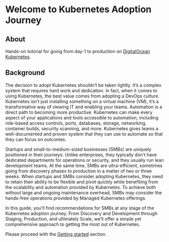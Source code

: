 # Welcome to Kubernetes Adoption Journey

## About

Hands-on tutorial for going from day-1 to production on [DigitalOcean Kubernetes](https://docs.digitalocean.com/products/kubernetes/).

## Background

The decision to adopt Kubernetes shouldn’t be taken lightly. It’s a complex system that requires hard work and dedication. In fact, when it comes to using Kubernetes, the best value comes from adopting a DevOps culture. Kubernetes isn’t just installing something on a virtual machine (VM), it’s a transformative way of viewing IT and enabling your teams. Automation is a direct path to becoming more productive. Kubernetes can make every aspect of your applications and tools accessible to automation, including role-based access controls, ports, databases, storage, networking, container builds, security scanning, and more. Kubernetes gives teams a well-documented and proven system that they can use to automate so that they can focus on outcomes.

Startups and small-to-medium-sized businesses (SMBs) are uniquely positioned in their journeys. Unlike enterprises, they typically don’t have dedicated departments for operations or security, and they usually run lean development teams. At the same time, SMBs are ultra-efficient, sometimes going from discovery phases to production in a matter of two or three weeks. When startups and SMBs consider adopting Kubernetes, they need to retain their ability to be flexible and pivot quickly while benefiting from the scalability and automation provided by Kubernetes. To achieve both without large and ongoing maintenance overhead, SMBs may consider the hands-free operations provided by Managed Kubernetes offerings.

In this guide, you’ll find recommendations for SMBs at any stage of the Kubernetes adoption journey. From Discovery and Development through Staging, Production, and ultimately Scale, we’ll offer a simple yet comprehensive approach to getting the most out of Kubernetes.

Please proceed with the [Getting started](installing-required-tools.md) section.
